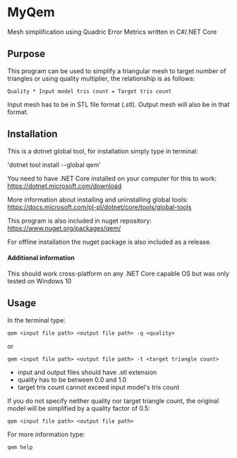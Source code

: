 # MyQem
Mesh simplification using Quadric Error Metrics written in C#/.NET Core

## Purpose

This program can be used to simplify a triangular mesh to target number of triangles or using quality multiplier, the relationship is as follows:

`Quality * Input model tris count = Target tris count`

Input mesh has to be in STL file format (.stl). Output mesh will also be in that format.

## Installation
This is a dotnet global tool, for installation simply type in terminal:

'dotnet tool install --global qem'

You need to have .NET Core installed on your computer for this to work: https://dotnet.microsoft.com/download

More information about installing and uninstalling global tools:
https://docs.microsoft.com/pl-pl/dotnet/core/tools/global-tools

This program is also included in nuget repository:
https://www.nuget.org/packages/qem/

For offline installation the nuget package is also included as a release.

#### Additional information
This should work cross-platform on any .NET Core capable OS but was only tested on Windows 10

## Usage

In the terminal type:

`qem <input file path> <output file path> -q <quality>`

or

`qem <input file path> <output file path> -t <target triangle count>`

- input and output files should have .stl extension
- quality has to be between 0.0 and 1.0
- target tris count cannot exceed input model's tris count

If you do not specify neither quality nor target triangle count, the original model will be simplified by a quality factor of 0.5:

`qem <input file path> <output file path>`

For more information type:

`qem help`
